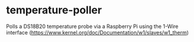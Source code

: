 # temperature-poller
Polls a DS18B20 temperature probe via a Raspberry Pi using the 1-Wire interface (https://www.kernel.org/doc/Documentation/w1/slaves/w1_therm)
